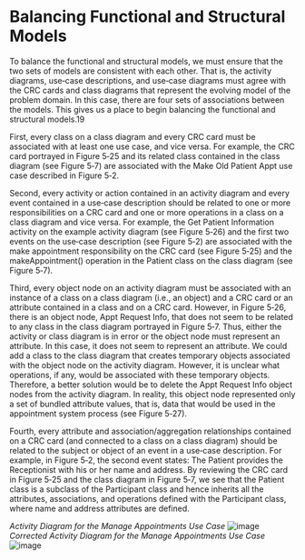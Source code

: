 # Balancing Functional and Structural Models

To balance the functional and structural models, we must ensure that the two sets of models are consistent with each other. That is, the activity diagrams, use‐case descriptions, and use‐case diagrams must agree with the CRC cards and class diagrams that represent the evolving model of the problem domain. In this case, there are four sets of associations between the models. This gives us a place to begin balancing the functional and structural models.19

First, every class on a class diagram and every CRC card must be associated with at least one use case, and vice versa. For example, the CRC card portrayed in Figure 5‐25 and its related class contained in the class diagram (see Figure 5‐7) are associated with the Make Old Patient Appt use case described in Figure 5‐2.

Second, every activity or action contained in an activity diagram and every event contained in a use‐case description should be related to one or more responsibilities on a CRC card and one or more operations in a class on a class diagram and vice versa. For example, the Get Patient Information activity on the example activity diagram (see Figure 5‐26) and the first two events on the use‐case description (see Figure 5‐2) are associated with the make appointment responsibility on the CRC card (see Figure 5‐25) and the makeAppointment() operation in the Patient class on the class diagram (see Figure 5‐7).

Third, every object node on an activity diagram must be associated with an instance of a class on a class diagram (i.e., an object) and a CRC card or an attribute contained in a class and on a CRC card. However, in Figure 5‐26, there is an object node, Appt Request Info, that does not seem to be related to any class in the class diagram portrayed in Figure 5‐7. Thus, either the activity or class diagram is in error or the object node must represent an attribute. In this case, it does not seem to represent an attribute. We could add a class to the class diagram that creates temporary objects associated with the object node on the activity diagram. However, it is unclear what operations, if any, would be associated with these temporary objects. Therefore, a better solution would be to delete the Appt Request Info object nodes from the activity diagram. In reality, this object node represented only a set of bundled attribute values, that is, data that would be used in the appointment system process (see Figure 5‐27).

Fourth, every attribute and association/aggregation relationships contained on a CRC card (and connected to a class on a class diagram) should be related to the subject or object of an event in a use‐case description. For example, in Figure 5‐2, the second event states: The Patient provides the Receptionist with his or her name and address. By reviewing the CRC card in Figure 5‐25 and the class diagram in Figure 5‐7, we see that the Patient class is a subclass of the Participant class and hence inherits all the attributes, associations, and operations defined with the Participant class, where name and address attributes are defined.

*Activity Diagram for the Manage Appointments Use Case*
![image](https://user-images.githubusercontent.com/73081144/177255478-22461eba-c00d-4f54-ac5c-6d0723384ee4.png)
*Corrected Activity Diagram for the Manage Appointments Use Case*
![image](https://user-images.githubusercontent.com/73081144/177255538-7474d4d1-1d75-465c-9509-f55cd7b7d3ad.png)
